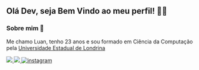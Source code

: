 ## Olá Dev, seja Bem Vindo ao meu perfil! 👨‍💻

### Sobre mim 👋
Me chamo Luan, tenho 23 anos e sou formado em Ciência da Computação pela [Universidade Estadual de Londrina](https://portal.uel.br/home/)

<a href = "mailto:luanvictor2910@gmail.com">
  <img src="https://img.shields.io/badge/-Gmail-DB4437?style=for-the-badge&logo=gmail&logoColor=white" target="_blank">
</a>
<a href="https://www.linkedin.com/in/luan-victor-almeida/" target="_blank">
  <img src="https://img.shields.io/badge/-LinkedIn-%230077B5?style=for-the-badge&logo=linkedin&logoColor=white" target="_blank">
</a> 
<a href="https://instagram.com/luanvictcr" target="_blank">
  <img src="https://img.shields.io/badge/instagram-%23000000.svg?&style=for-the-badge&logo=instagram&logoColor=white" alt="instagram" style="margin-bottom: 5px;" />
</a>  


